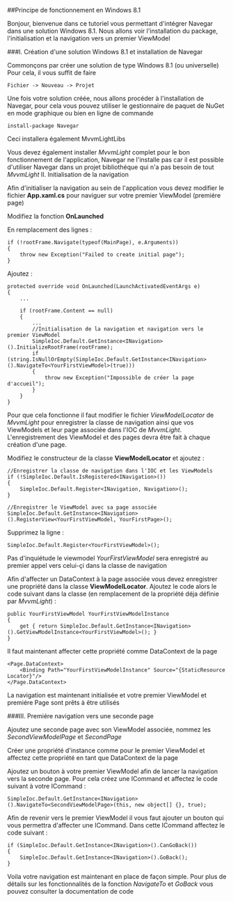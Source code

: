 
##Principe de fonctionnement en Windows 8.1

Bonjour, bienvenue dans ce tutoriel vous permettant d'intégrer Navegar dans une solution Windows 8.1. Nous allons voir l'installation du package, l'initialisation et la navigation vers un premier ViewModel

###I. Création d'une solution Windows 8.1 et installation de Navegar

Commonçons par créer une solution de type Windows 8.1 (ou universelle)
Pour cela, il vous suffit de faire

    Fichier -> Nouveau -> Projet

Une fois votre solution créée, nous allons procéder à l'installation de Navegar, pour cela vous pouvez utiliser le gestionnaire de paquet de NuGet en mode graphique ou bien en ligne de commande

    install-package Navegar

Ceci installera également MvvmLightLibs

Vous devez également installer *MvvmLight* complet pour le bon fonctionnement de l'application, Navegar ne l'installe pas car il est possible d'utiliser Navegar dans un projet bibliothéque qui n'a pas besoin de tout *MvvmLight*
II. Initialisation de la navigation

Afin d'initialiser la navigation au sein de l'application vous devez modifier le fichier **App.xaml.cs** pour naviguer sur votre premier ViewModel (premiére page)

Modifiez la fonction **OnLaunched**

En remplacement des lignes :

    if (!rootFrame.Navigate(typeof(MainPage), e.Arguments))
    {
        throw new Exception("Failed to create initial page");
    }

Ajoutez :

    protected override void OnLaunched(LaunchActivatedEventArgs e)
    {
        ...
        
        if (rootFrame.Content == null)
        {
            ...
            //Initialisation de la navigation et navigation vers le premier ViewModel
            SimpleIoc.Default.GetInstance<INavigation>().InitializeRootFrame(rootFrame);
            if (string.IsNullOrEmpty(SimpleIoc.Default.GetInstance<INavigation>().NavigateTo<YourFirstViewModel>(true)))
            {
                throw new Exception("Impossible de créer la page d'accueil");
            }
        }
    }

Pour que cela fonctionne il faut modifier le fichier *ViewModelLocator* de *MvvmLight* pour enregistrer la classe de navigation ainsi que vos ViewModels et leur page associée dans l'IOC de *MvvmLight*.
L'enregistrement des ViewModel et des pages devra être fait à chaque création d'une page.

Modifiez le constructeur de la classe **ViewModelLocator** et ajoutez :

    //Enregistrer la classe de navigation dans l'IOC et les ViewModels
    if (!SimpleIoc.Default.IsRegistered<INavigation>())
    {
        SimpleIoc.Default.Register<INavigation, Navigation>();
    }
    
    //Enregistrer le ViewModel avec sa page associée
    SimpleIoc.Default.GetInstance<INavigation>().RegisterView<YourFirstViewModel, YourFirstPage>();

Supprimez la ligne :

    SimpleIoc.Default.Register<YourFirstViewModel>();

Pas d'inquiétude le viewmodel *YourFirstViewModel* sera enregistré au premier appel vers celui-çi dans la classe de navigation

Afin d'affecter un DataContext à la page associée vous devez enregistrer une propriété dans la classe **ViewModelLocator**. Ajoutez le code alors le code suivant dans la classe (en remplacement de la propriété déja définie par *MvvmLight*) :

    public YourFirstViewModel YourFirstViewModelInstance
    {
        get { return SimpleIoc.Default.GetInstance<INavigation>().GetViewModelInstance<YourFirstViewModel>(); }
    }

Il faut maintenant affecter cette propriété comme DataContext de la page

    <Page.DataContext>
        <Binding Path="YourFirstViewModelInstance" Source="{StaticResource Locator}"/>
    </Page.DataContext>

La navigation est maintenant initialisée et votre premier ViewModel et premiére Page sont prêts à être utilisés

###III. Premiére navigation vers une seconde page

Ajoutez une seconde page avec son ViewModel associée, nommez les *SecondViewModelPage* et *SecondPage*

Créer une propriété d'instance comme pour le premier ViewModel et affectez cette propriété en tant que DataContext de la page

Ajoutez un bouton à votre premier ViewModel afin de lancer la navigation vers la seconde page. Pour cela créez une ICommand et affectez le code suivant à votre ICommand :

    SimpleIoc.Default.GetInstance<INavigation>().NavigateTo<SecondViewModelPage>(this, new object[] {}, true);

Afin de revenir vers le premier ViewModel il vous faut ajouter un bouton qui vous permettra d'affecter une ICommand. Dans cette ICommand affectez le code suivant :

    if (SimpleIoc.Default.GetInstance<INavigation>().CanGoBack())
    {
        SimpleIoc.Default.GetInstance<INavigation>().GoBack();
    }

Voila votre navigation est maintenant en place de façon simple. Pour plus de détails sur les fonctionnalités de la fonction *NavigateTo* et *GoBack* vous pouvez consulter la documentation de code
